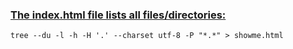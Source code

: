 ### [The index.html file lists all files/directories:](https://stackoverflow.com/a/46383157)

	tree --du -l -h -H '.' --charset utf-8 -P "*.*" > showme.html
